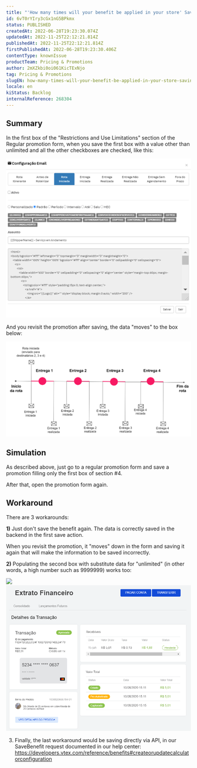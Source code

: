 ```yaml
---
title: "'How many times will your benefit be applied in your store' Saving Incorrectly on Promotion Form Interface"
id: 6vT0rYIry3cGx1nG5BPkmx
status: PUBLISHED
createdAt: 2022-06-28T19:23:30.074Z
updatedAt: 2022-11-25T22:12:21.814Z
publishedAt: 2022-11-25T22:12:21.814Z
firstPublishedAt: 2022-06-28T19:23:30.406Z
contentType: knownIssue
productTeam: Pricing & Promotions
author: 2mXZkbi0oi061KicTExNjo
tag: Pricing & Promotions
slugEN: how-many-times-will-your-benefit-be-applied-in-your-store-saving-incorrectly-on-promotion-form-interface
locale: en
kiStatus: Backlog
internalReference: 268304
---
```


## Summary



In the first box of the "Restrictions and Use Limitations" section of the Regular promotion form, when you save the first box with a value other than unlimited and all the other checkboxes are checked, like this:

 ![](https://raw.githubusercontent.com/vtexdocs/help-center-content/refs/heads/main/_1.png)

And you revisit the promotion after saving, the data "moves" to the box below:

 ![](https://raw.githubusercontent.com/vtexdocs/help-center-content/refs/heads/main/_2.png)



## Simulation


As described above, just go to a regular promotion form and save a promotion filling only the first box of section #4.

After that, open the promotion form again.



## Workaround


There are 3 workarounds:


**1)** Just don't save the benefit again. The data is correctly saved in the backend in the first save action.

When you revisit the promotion, it "moves" down in the form and saving it again that will make the information to be saved incorrectly.


**2)** Populating the second box with substitute data for "unlimited" (in other words, a high number such as 9999999) works too:

 ![](https://vtexhelp.zendesk.com/attachments/token/7J5orWNE31sV3vzBFhy6pwWXs/?name=inline-1533850111.png) ![](https://raw.githubusercontent.com/vtexdocs/help-center-content/refs/heads/main/_3.png)​

3) Finally, the last workaround would be saving directly via API, in our SaveBenefit request documented in our help center: https://developers.vtex.com/reference/benefits#createorupdatecalculatorconfiguration

